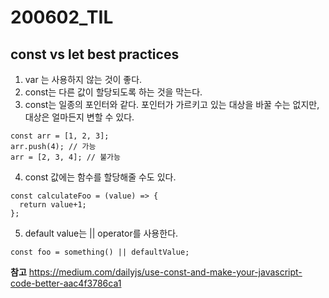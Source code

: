 200602_TIL
======

const vs let best practices
---

1. var 는 사용하지 않는 것이 좋다.
2. const는 다른 값이 할당되도록 하는 것을 막는다.
3. const는 일종의 포인터와 같다. 포인터가 가르키고 있는 대상을 바꿀 수는 없지만, 대상은 얼마든지 변할 수 있다.
```
const arr = [1, 2, 3];
arr.push(4); // 가능
arr = [2, 3, 4]; // 불가능
```
4. const 값에는 함수를 할당해줄 수도 있다.
```
const calculateFoo = (value) => {
  return value+1;
};
```

5. default value는 || operator를 사용한다.
```
const foo = something() || defaultValue;
```


**참고** 
https://medium.com/dailyjs/use-const-and-make-your-javascript-code-better-aac4f3786ca1
